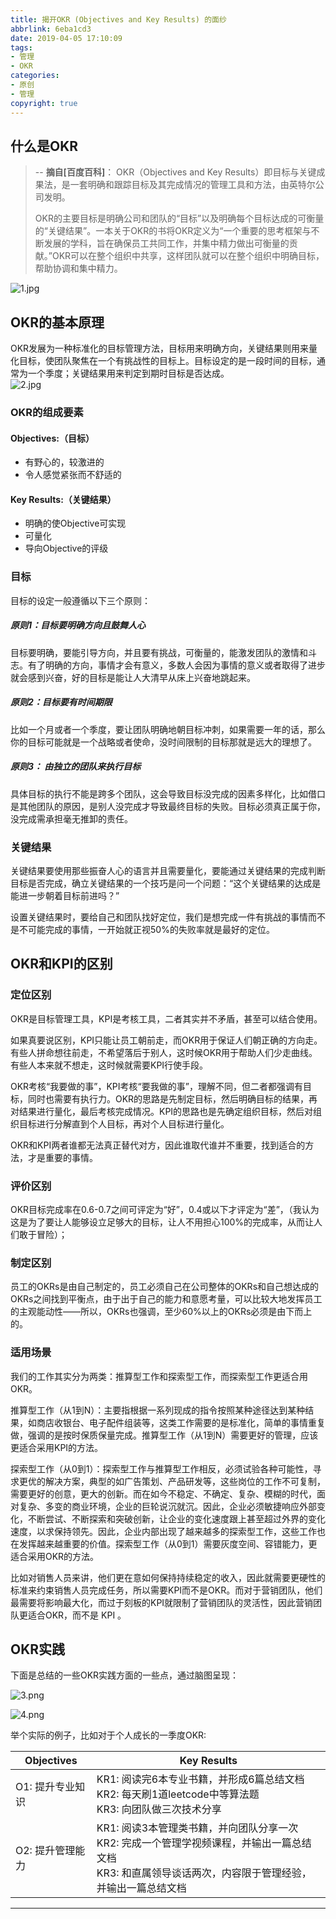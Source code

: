 ```yaml
---
title: 揭开OKR (Objectives and Key Results) 的面纱
abbrlink: 6eba1cd3
date: 2019-04-05 17:10:09
tags:
- 管理
- OKR
categories:
- 原创
- 管理
copyright: true
---
```

## 什么是OKR
> -- **摘自[百度百科]**：
>OKR（Objectives and Key Results）即目标与关键成果法，是一套明确和跟踪目标及其完成情况的管理工具和方法，由英特尔公司发明。  
>
>OKR的主要目标是明确公司和团队的“目标”以及明确每个目标达成的可衡量的“关键结果”。一本关于OKR的书将OKR定义为“一个重要的思考框架与不断发展的学科，旨在确保员工共同工作，并集中精力做出可衡量的贡献。”OKR可以在整个组织中共享，这样团队就可以在整个组织中明确目标，帮助协调和集中精力。

<!--more-->
![1.jpg](6eba1cd3/1.jpg) 
## OKR的基本原理
OKR发展为一种标准化的目标管理方法，目标用来明确方向，关键结果则用来量化目标，使团队聚焦在一个有挑战性的目标上。目标设定的是一段时间的目标，通常为一个季度；关键结果用来判定到期时目标是否达成。  
![2.jpg](6eba1cd3/2.jpg)

### OKR的组成要素
#### **Objectives:（目标）**
* 有野心的，较激进的
* 令人感觉紧张而不舒适的


#### **Key Results:（关键结果）**
* 明确的使Objective可实现
* 可量化
* 导向Objective的评级

### 目标
目标的设定一般遵循以下三个原则：
##### 原则1：目标要明确方向且鼓舞人心
目标要明确，要能引导方向，并且要有挑战，可衡量的，能激发团队的激情和斗志。有了明确的方向，事情才会有意义，多数人会因为事情的意义或者取得了进步就会感到兴奋，好的目标是能让人大清早从床上兴奋地跳起来。
##### 原则2：目标要有时间期限
比如一个月或者一个季度，要让团队明确地朝目标冲刺，如果需要一年的话，那么你的目标可能就是一个战略或者使命，没时间限制的目标那就是远大的理想了。
##### 原则3： 由独立的团队来执行目标
具体目标的执行不能是跨多个团队，这会导致目标没完成的因素多样化，比如借口是其他团队的原因，是别人没完成才导致最终目标的失败。目标必须真正属于你，没完成需承担毫无推卸的责任。
### 关键结果
关键结果要使用那些振奋人心的语言并且需要量化，要能通过关键结果的完成判断目标是否完成，确立关键结果的一个技巧是问一个问题：“这个关键结果的达成是能进一步朝着目标前进吗？”

设置关键结果时，要给自己和团队找好定位，我们是想完成一件有挑战的事情而不是不可能完成的事情，一开始就正视50%的失败率就是最好的定位。

## OKR和KPI的区别

### 定位区别

OKR是目标管理工具，KPI是考核工具，二者其实并不矛盾，甚至可以结合使用。

如果真要说区别，KPI只能让员工朝前走，而OKR用于保证人们朝正确的方向走。有些人拼命想往前走，不希望落后于别人，这时候OKR用于帮助人们少走曲线。有些人本来就不想走，这时候就需要KPI行使手段。

OKR考核“我要做的事”，KPI考核“要我做的事”，理解不同，但二者都强调有目标，同时也需要有执行力。OKR的思路是先制定目标，然后明确目标的结果，再对结果进行量化，最后考核完成情况。KPI的思路也是先确定组织目标，然后对组织目标进行分解直到个人目标，再对个人目标进行量化。

OKR和KPI两者谁都无法真正替代对方，因此谁取代谁并不重要，找到适合的方法，才是重要的事情。

### 评价区别

OKR目标完成率在0.6-0.7之间可评定为“好”，0.4或以下才评定为“差”，（我认为这是为了要让人能够设立足够大的目标，让人不用担心100%的完成率，从而让人们敢于冒险）；

### 制定区别

员工的OKRs是由自己制定的，员工必须自己在公司整体的OKRs和自己想达成的OKRs之间找到平衡点，由于出于自己的能力和意愿考量，可以比较大地发挥员工的主观能动性——所以，OKRs也强调，至少60%以上的OKRs必须是由下而上的。

### 适用场景

我们的工作其实分为两类：推算型工作和探索型工作，而探索型工作更适合用OKR。

推算型工作（从1到N）：主要指根据一系列现成的指令按照某种途径达到某种结果，如商店收银台、电子配件组装等，这类工作需要的是标准化，简单的事情重复做，强调的是按时保质保量完成。推算型工作（从1到N）需要更好的管理，应该更适合采用KPI的方法。

探索型工作（从0到1）：探索型工作与推算型工作相反，必须试验各种可能性，寻求更优的解决方案，典型的如广告策划、产品研发等，这些岗位的工作不可复制，需要更好的创意，更大的创新。而在如今不稳定、不确定、复杂、模糊的时代，面对复杂、多变的商业环境，企业的巨轮说沉就沉。因此，企业必须敏捷响应外部变化，不断尝试、不断探索和突破创新，让企业的变化速度跟上甚至超过外界的变化速度，以求保持领先。因此，企业内部出现了越来越多的探索型工作，这些工作也在发挥越来越重要的价值。探索型工作（从0到1）需要灰度空间、容错能力，更适合采用OKR的方法。

比如对销售人员来讲，他们更在意如何保持持续稳定的收入，因此就需要更硬性的标准来约束销售人员完成任务，所以需要KPI而不是OKR。而对于营销团队，他们最需要将影响最大化，而过于刻板的KPI就限制了营销团队的灵活性，因此营销团队更适合OKR，而不是 KPI 。

## OKR实践

下面是总结的一些OKR实践方面的一些点，通过脑图呈现：

![3.png](6eba1cd3/3.png)

![4.png](6eba1cd3/4.png)

举个实际的例子，比如对于个人成长的一季度OKR:

|Objectives|Key Results|
|---| --- |
|O1: 提升专业知识|KR1: 阅读完6本专业书籍，并形成6篇总结文档<br>KR2: 每天刷1道leetcode中等算法题<br>KR3: 向团队做三次技术分享 |
|O2: 提升管理能力|KR1: 阅读3本管理类书籍，并向团队分享一次<br>KR2: 完成一个管理学视频课程，并输出一篇总结文档<br>KR3: 和直属领导谈话两次，内容限于管理经验，并输出一篇总结文档|

---
